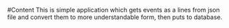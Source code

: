 #Content
This is simple application which gets events as a lines from 
json file and convert them to more understandable form, then
puts to database.
